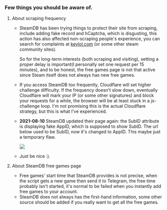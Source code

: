 ### Few things you should be aware of.

1. About scraping frequency

    - SteamDB has been trying things to protect their site from scraping, include adding fake record and hCaptcha, which is disgusting, this action has also affected non-scraping people's experience, you can search for complaints at [keylol.com](https://keylol.com) (or some other steam community sites).

        So for the long-term interests (both scraping and visiting), setting a proper delay is important(I personally set one request per 15 minutes), and to be honest, the free games page is not that active since Steam itself does not always has new free games.
        
    - If you access SteamDB too frequently, Cloudflare will set higher challenge difficulty. If the frequency doesn't slow down, eventually Cloudflare will mark your IP (or some other signatures) and block your requests for a while, the browser will be at least stuck in a js-challenge loop. I'm not promising this is the actual Cloudflare strategy, but this is what I've experienced.
    
    - **2021-08-10** SteamDB updated their page again: the SubID attribute is displaying fake AppID, which is supposed to show SubID. The url below used to be SubID, now it's changed to AppID. This maybe just a temporary flaw.
      
      ![](https://user-images.githubusercontent.com/17763056/128747169-6f0314f5-e1f2-4f76-9463-fec9e7c6118e.png)
      
    - Just be nice :).


2. About SteamDB free games page

    - Free games' start time that SteamDB provides is not precise, when the script gets a new game then send it to Telegram, the free time probably isn't started, it's normal to be failed when you instantly add free games to your account.
    - SteamDB does not always has the first-hand information, some other source should be added if you really want to get all the free games.
